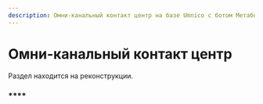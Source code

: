 ```yaml
---
description: Омни-канальный контакт центр на базе Umnico с ботом Метабот24
---
```


# Омни-канальный контакт центр

Раздел находится на реконструкции.

### \*\*\*\*

